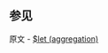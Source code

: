 ## 参见

原文 - [$let (aggregation)]( https://docs.mongodb.com/manual/reference/operator/aggregation/let/ )

